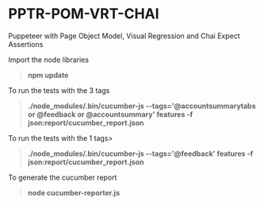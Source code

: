 # PPTR-POM-VRT-CHAI
Puppeteer with Page Object Model, Visual Regression and Chai Expect Assertions

Import the node libraries
>__npm update__

To run the tests with the 3 tags
>__./node_modules/.bin/cucumber-js --tags='@accountsummarytabs or @feedback or @accountsummary'  features -f json:report/cucumber_report.json__

To run the tests with the 1 tags>
>__./node_modules/.bin/cucumber-js --tags='@feedback'  features -f json:report/cucumber_report.json__

To generate the cucumber report
>__node cucumber-reporter.js__
